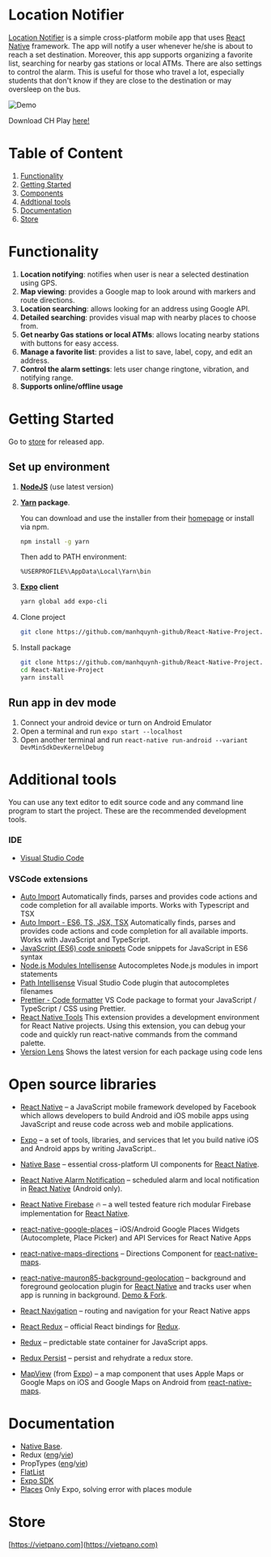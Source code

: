 # Location Notifier

[Location Notifier](https://github.com/manhquynh-github/React-Native-Project) is a simple cross-platform mobile app that uses [React Native](https://facebook.github.io/react-native/) framework. The app will notify a user whenever he/she is about to reach a set destination. Moreover, this app supports organizing a favorite list, searching for nearby gas stations or local ATMs. There are also settings to control the alarm. This is useful for those who travel a lot, especially students that don't know if they are close to the destination or may oversleep on the bus.

![Demo](https://media.giphy.com/media/HzMfJIkTZgx8s/giphy.gif)

Download CH Play [here!](https://vietpano.com/)

# Table of Content

1. [Functionality](#functionality)
1. [Getting Started](#getting-started)
1. [Components](#components)
1. [Addtional tools](#additional-tools)
1. [Documentation](#documentation)
1. [Store](#store)

# Functionality

1. **Location notifying**: notifies when user is near a selected destination using GPS.
1. **Map viewing**: provides a Google map to look around with markers and route directions.
1. **Location searching**: allows looking for an address using Google API.
1. **Detailed searching**: provides visual map with nearby places to choose from.
1. **Get nearby Gas stations or local ATMs**: allows locating nearby stations with buttons for easy access.
1. **Manage a favorite list**: provides a list to save, label, copy, and edit an address.
1. **Control the alarm settings**: lets user change ringtone, vibration, and notifying range.
1. **Supports online/offline usage**

# Getting Started

Go to [store](#store) for released app.

## Set up environment

1. **[NodeJS](https://nodejs.org/en/)** (use latest version)

1. **[Yarn](https://yarnpkg.com/en/) package**.

   You can download and use the installer from their [homepage](https://yarnpkg.com/en/docs/install#windows-stable) or install via npm.

   ```sh
   npm install -g yarn
   ```

   Then add to PATH environment:

   ```
   %USERPROFILE%\AppData\Local\Yarn\bin
   ```

1. **[Expo](https://expo.io/) client**

   ```sh
   yarn global add expo-cli
   ```

1. Clone project

   ```sh
   git clone https://github.com/manhquynh-github/React-Native-Project.git
   ```

1. Install package

   ```sh
   git clone https://github.com/manhquynh-github/React-Native-Project.git
   cd React-Native-Project
   yarn install
   ```

## Run app in dev mode

1. Connect your android device or turn on Android Emulator
2. Open a terminal and run `expo start --localhost`
3. Open another terminal and run `react-native run-android --variant DevMinSdkDevKernelDebug`

# Additional tools

You can use any text editor to edit source code and any command line program to start the project. These are the recommended development tools.

### IDE

- [Visual Studio Code](https://code.visualstudio.com/)

### VSCode extensions

- [Auto Import](https://marketplace.visualstudio.com/items?itemName=steoates.autoimport) Automatically finds, parses and provides code actions and code completion for all available imports. Works with Typescript and TSX
- [Auto Import - ES6, TS, JSX, TSX](https://marketplace.visualstudio.com/items?itemName=NuclleaR.vscode-extension-auto-import) Automatically finds, parses and provides code actions and code completion for all available imports. Works with JavaScript and TypeScript.
- [JavaScript (ES6) code snippets](https://marketplace.visualstudio.com/items?itemName=xabikos.JavaScriptSnippets) Code snippets for JavaScript in ES6 syntax
- [Node.js Modules Intellisense](https://marketplace.visualstudio.com/items?itemName=leizongmin.node-module-intellisense) Autocompletes Node.js modules in import statements
- [Path Intellisense](https://marketplace.visualstudio.com/items?itemName=christian-kohler.path-intellisense) Visual Studio Code plugin that autocompletes filenames
- [Prettier - Code formatter](https://marketplace.visualstudio.com/items?itemName=esbenp.prettier-vscode) VS Code package to format your JavaScript / TypeScript / CSS using Prettier.
- [React Native Tools](https://marketplace.visualstudio.com/items?itemName=vsmobile.vscode-react-native) This extension provides a development environment for React Native projects. Using this extension, you can debug your code and quickly run react-native commands from the command palette.
- [Version Lens](https://marketplace.visualstudio.com/items?itemName=pflannery.vscode-versionlens) Shows the latest version for each package using code lens

# Open source libraries

- [React Native](https://facebook.github.io/react-native/) – a JavaScript mobile framework developed by Facebook which allows developers to build Android and iOS mobile apps using JavaScript and reuse code across web and mobile applications.

- [Expo](https://docs.expo.io) – a set of tools, libraries, and services that let you build native iOS and Android apps by writing JavaScript..

- [Native Base](https://nativebase.io/) – essential cross-platform UI components for [React Native](https://facebook.github.io/react-native/).

- [React Native Alarm Notification](https://github.com/emekalites/react-native-alarm-notification) – scheduled alarm and local notification in [React Native](https://facebook.github.io/react-native/) (Android only).

- [React Native Firebase](https://rnfirebase.io/) 🔥 – a well tested feature rich modular Firebase implementation for [React Native](https://facebook.github.io/react-native/).

- [react-native-google-places](https://github.com/tolu360/react-native-google-places) – iOS/Android Google Places Widgets (Autocomplete, Place Picker) and API Services for React Native Apps

- [react-native-maps-directions](https://github.com/bramus/react-native-maps-directions) – Directions Component for [react-native-maps](https://github.com/react-community/react-native-maps).

- [react-native-mauron85-background-geolocation](https://github.com/mauron85/react-native-background-geolocation) – background and foreground geolocation plugin for [React Native](https://facebook.github.io/react-native/) and tracks user when app is running in background. [Demo & Fork](https://github.com/ductienuit/DemoMapService).

- [React Navigation](https://reactnavigation.org) – routing and navigation for your React Native apps

- [React Redux](https://github.com/reduxjs/react-redux) – official React bindings for [Redux](http://redux.js.org).

- [Redux](http://redux.js.org) – predictable state container for JavaScript apps.

- [Redux Persist](https://github.com/rt2zz/redux-persist) – persist and rehydrate a redux store.

- [MapView](https://docs.expo.io/versions/latest/sdk/map-view) (from [Expo](https://docs.expo.io)) – a map component that uses Apple Maps or Google Maps on iOS and Google Maps on Android from [react-native-maps](https://github.com/react-community/react-native-maps).

# Documentation

- [Native Base](https://docs.nativebase.io/).
- Redux ([eng](<(https://medium.com/backticks-tildes/setting-up-a-redux-project-with-create-react-app-e363ab2329b8)>)/[vie](https://viblo.asia/p/chuong-2-ung-dung-redux-dau-tien-cua-ban-07LKXA8JZV4))
- PropTypes ([eng](https://reactjs.org/docs/typechecking-with-proptypes.html)/[vie](<(https://viblo.asia/p/react-proptypes-khai-bao-kieu-du-lieu-cho-component-naQZR1aPKvx)>))
- [FlatList](https://medium.com/react-native-development/how-to-use-the-flatlist-component-react-native-basics-92c482816fe6)
- [Expo SDK](https://docs.expo.io/versions/latest/sdk)
- [Places](https://github.com/manhquynh-github/React-Native-Project/blob/master/PlacesProblem.md) Only Expo, solving error with places module

# Store

[https://vietpano.com](https://vietpano.com)
